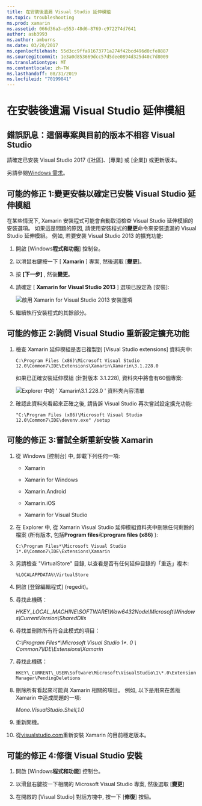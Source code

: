 ```yaml
---
title: 在安裝後遺漏 Visual Studio 延伸模組
ms.topic: troubleshooting
ms.prod: xamarin
ms.assetid: 066d36a3-e553-48d6-8769-c972274d7641
author: asb3993
ms.author: amburns
ms.date: 03/20/2017
ms.openlocfilehash: 55d3cc9ffa91673771a274f42bcd496d0cfe8887
ms.sourcegitcommit: 1e3a0d853669dcc57d5dee0894d325d40c7d8009
ms.translationtype: MT
ms.contentlocale: zh-TW
ms.lasthandoff: 08/31/2019
ms.locfileid: "70199841"
---
```

# <a name="missing-visual-studio-extensions-after-installation"></a>在安裝後遺漏 Visual Studio 延伸模組

## <a name="error-message-this-project-is-incompatible-with-the-current-edition-of-visual-studio"></a>錯誤訊息：這個專案與目前的版本不相容 Visual Studio

請確定已安裝 Visual Studio 2017 ([社區]、[專業] 或 [企業]) 或更新版本。

另請參閱[Windows 需求](~/cross-platform/get-started/requirements.md#windows-requirements)。

## <a name="possible-fix-1-change-the-installation-to-make-sure-the-visual-studio-extensions-are-installed"></a>可能的修正 1:變更安裝以確定已安裝 Visual Studio 延伸模組

在某些情況下, Xamarin 安裝程式可能會自動取消檢查 Visual Studio 延伸模組的安裝選項。 如果這是問題的原因, 請使用安裝程式的**變更**命令來安裝遺漏的 Visual Studio 延伸模組。 例如, 若要安裝 Visual Studio 2013 的擴充功能:

1. 開啟 [Windows**程式和功能**] 控制台。

2. 以滑鼠右鍵按一下 [ **Xamarin** ] 專案, 然後選取 [**變更**]。

3. 按 **[下一步]** , 然後**變更**。

4. 請確定 [ **Xamarin for Visual Studio 2013** ] 選項已設定為 [安裝]:

    ![](missing-vs-extensions-images/installer.png "啟用 Xamarin for Visual Studio 2013 安裝選項")

5. 繼續執行安裝程式的其餘部分。

## <a name="possible-fix-2-ask-visual-studio-to-set-up-the-extensions-again"></a>可能的修正 2:詢問 Visual Studio 重新設定擴充功能

1. 檢查 Xamarin 延伸模組是否已複製到 [Visual Studio extensions] 資料夾中:

    `C:\Program Files (x86)\Microsoft Visual Studio 12.0\Common7\IDE\Extensions\Xamarin\Xamarin\3.1.228.0`

    如果已正確安裝延伸模組 (針對版本 3.1.228), 資料夾中將會有60個專案:


    ![](missing-vs-extensions-images/folder.png "Explorer 中的 ' Xamarin\3.1.228.0 ' 資料夾內容清單")

2. 確認此資料夾看起來正確之後, 請告訴 Visual Studio 再次嘗試設定擴充功能:

    `"C:\Program Files (x86)\Microsoft Visual Studio 12.0\Common7\IDE\devenv.exe" /setup`

## <a name="possible-fix-3-try-a-fresh-reinstall-of-xamarin"></a>可能的修正 3:嘗試全新重新安裝 Xamarin

1. 從 Windows [控制台] 中, 卸載下列任何一項:

    * Xamarin

    * Xamarin for Windows

    * Xamarin.Android

    * Xamarin.iOS

    * Xamarin for Visual Studio

2. 在 Explorer 中, 從 Xamarin Visual Studio 延伸模組資料夾中刪除任何剩餘的檔案 (所有版本, 包括**Program files**和**program files (x86)** ):

    `C:\Program Files*\Microsoft Visual Studio 1*.0\Common7\IDE\Extensions\Xamarin`

3. 另請檢查 "VirtualStore" 目錄, 以查看是否有任何延伸目錄的「重迭」複本:

    `%LOCALAPPDATA%\VirtualStore`

4. 開啟 [登錄編輯程式] (regedit)。

5. 尋找此機碼：

    _HKEY\_LOCAL\_MACHINE\SOFTWARE\Wow6432Node\Microsoft\Windows\CurrentVersion\SharedDlls_

6. 尋找並刪除所有符合此模式的項目：

    _C:\Program Files\*\Microsoft Visual Studio 1\*. 0 \ Common7\IDE\Extensions\Xamarin_

7. 尋找此機碼：

    `HKEY\_CURRENT\_USER\Software\Microsoft\VisualStudio\1\*.0\ExtensionManager\PendingDeletions`

8. 刪除所有看起來可能與 Xamarin 相關的項目。 例如, 以下是用來在舊版 Xamarin 中造成問題的一項:

    _Mono.VisualStudio.Shell,1.0_

9. 重新開機。

10. 從[visualstudio.com](https://visualstudio.com/xamarin)重新安裝 Xamarin 的目前穩定版本。

## <a name="possible-fix-4-repair-visual-studio-installation"></a>可能的修正 4:修復 Visual Studio 安裝

1. 開啟 [Windows**程式和功能**] 控制台。

2. 以滑鼠右鍵按一下相關的 Microsoft Visual Studio 專案, 然後選取 [**變更**]

3. 在開啟的 [Visual Studio] 對話方塊中, 按一下 [**修復**] 按鈕。
